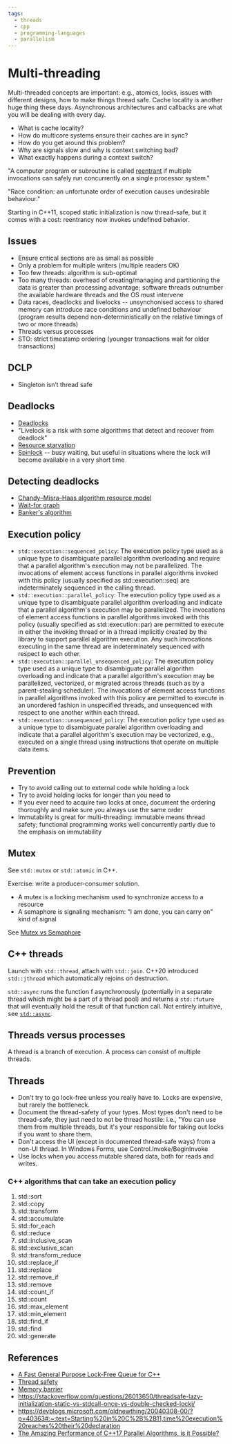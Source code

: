 ```yaml
---
tags:
  - threads
  - cpp
  - programming-languages
  - parallelism
---
```


# Multi-threading

Multi-threaded concepts are important: e.g., atomics, locks, issues with
different designs, how to make things thread safe. Cache locality is another
huge thing these days. Asynchronous architectures and callbacks are what you
will be dealing with every day.

- What is cache locality?
- How do multicore systems ensure their caches are in sync?
- How do you get around this problem?
- Why are signals slow and why is context switching bad?
- What exactly happens during a context switch?

"A computer program or subroutine is called
[reentrant](https://en.wikipedia.org/wiki/Reentrancy_(computing)) if multiple
invocations can safely run concurrently on a single processor system."

"Race condition: an unfortunate order of execution causes undesirable
behaviour."

Starting in C++11, scoped static initialization is now thread-safe, but it
comes with a cost: reentrancy now invokes undefined behavior.

## Issues
- Ensure critical sections are as small as possible
- Only a problem for multiple writers (multiple readers OK)
- Too few threads: algorithm is sub-optimal
- Too many threads: overhead of creating/managing and partitioning the data is
greater than processing advantage; software threads outnumber the available
hardware threads and the OS must intervene
- Data races, deadlocks and livelocks -- unsynchonised access to shared memory
can introduce race conditions and undefined behaviour (program results depend
non-deterministically on the relative timings of two or more threads)
- Threads versus processes
- STO: strict timestamp ordering (younger transactions wait for older transactions)

## DCLP
- Singleton isn’t thread safe

## Deadlocks
- [Deadlocks](https://en.wikipedia.org/wiki/Deadlock)
- "Livelock is a risk with some algorithms that detect and recover from deadlock"
- [Resource starvation](https://en.wikipedia.org/wiki/Starvation_(computer_science))
- [Spinlock](https://en.wikipedia.org/wiki/Spinlock) -- busy waiting, but
  useful in situations where the lock will become available in a very short time

## Detecting deadlocks
- [Chandy–Misra–Haas algorithm resource model](https://en.wikipedia.org/wiki/Chandy%E2%80%93Misra%E2%80%93Haas_algorithm_resource_model)
- [Wait-for graph](https://en.wikipedia.org/wiki/Wait-for_graph)
- [Banker's algorithm](https://en.wikipedia.org/wiki/Banker%27s_algorithm)

## Execution policy
- `std::execution::sequenced_policy`: The execution policy type used as a unique type to disambiguate parallel algorithm overloading and require that a parallel algorithm's execution may not be parallelized. The invocations of element access functions in parallel algorithms invoked with this policy (usually specified as std::execution::seq) are indeterminately sequenced in the calling thread.
- `std::execution::parallel_policy`: The execution policy type used as a unique type to disambiguate parallel algorithm overloading and indicate that a parallel algorithm's execution may be parallelized. The invocations of element access functions in parallel algorithms invoked with this policy (usually specified as std::execution::par) are permitted to execute in either the invoking thread or in a thread implicitly created by the library to support parallel algorithm execution. Any such invocations executing in the same thread are indeterminately sequenced with respect to each other.
- `std::execution::parallel_unsequenced_policy`: The execution policy type used as a unique type to disambiguate parallel algorithm overloading and indicate that a parallel algorithm's execution may be parallelized, vectorized, or migrated across threads (such as by a parent-stealing scheduler). The invocations of element access functions in parallel algorithms invoked with this policy are permitted to execute in an unordered fashion in unspecified threads, and unsequenced with respect to one another within each thread.
- `std::execution::unsequenced_policy`: The execution policy type used as a unique type to disambiguate parallel algorithm overloading and indicate that a parallel algorithm's execution may be vectorized, e.g., executed on a single thread using instructions that operate on multiple data items.

## Prevention
- Try to avoid calling out to external code while holding a lock
- Try to avoid holding locks for longer than you need to
- If you ever need to acquire two locks at once, document the ordering
thoroughly and make sure you always use the same order
- Immutability is great for multi-threading: immutable means thread safety;
functional programming works well concurrently partly due to the emphasis on
immutability

## Mutex
See `std::mutex` or `std::atomic` in C++.

Exercise: write a producer-consumer solution.

- A mutex is a locking mechanism used to synchronize access to a resource
- A semaphore is signaling mechanism: "I am done, you can carry on" kind of signal

See [Mutex vs Semaphore](https://www.geeksforgeeks.org/mutex-vs-semaphore/)

## C++ threads
Launch with `std::thread`, attach with `std::join`. C++20 introduced `std::jthread` which automatically rejoins on destruction.

`std::async` runs the function f asynchronously (potentially in a separate
thread which might be a part of a thread pool) and returns a `std::future` that
will eventually hold the result of that function call. Not entirely intuitive, see [`std::async`](https://en.cppreference.com/w/cpp/thread/async).

## Threads versus processes
A thread is a branch of execution. A process can consist of multiple threads.

## Threads
- Don't try to go lock-free unless you really have to. Locks are expensive, but
rarely the bottleneck.
- Document the thread-safety of your types. Most types don't need to be
thread-safe, they just need to not be thread hostile: i.e., "You can use them
from multiple threads, but it's your responsible for taking out locks if you
want to share them.
- Don't access the UI (except in documented thread-safe ways) from a non-UI
thread. In Windows Forms, use Control.Invoke/BeginInvoke
- Use locks when you access mutable shared data, both for reads and writes.

### C++ algorithms that can take an execution policy
1. std::sort
1. std::copy
1. std::transform
1. std::accumulate
1. std::for_each
1. std::reduce
1. std::inclusive_scan
1. std::exclusive_scan
1. std::transform_reduce
1. std::replace_if
1. std::replace
1. std::remove_if
1. std::remove
1. std::count_if
1. std::count
1. std::max_element
1. std::min_element
1. std::find_if
1. std::find
1. std::generate

## References
- [ A Fast General Purpose Lock-Free Queue for
  C++](https://moodycamel.com/blog/2014/a-fast-general-purpose-lock-free-queue-for-c++.htm)
- [Thread safety](https://en.wikipedia.org/wiki/Thread_safety)
- [Memory barrier](https://en.wikipedia.org/wiki/Memory_barrier)
- https://stackoverflow.com/questions/26013650/threadsafe-lazy-initialization-static-vs-stdcall-once-vs-double-checked-locki/
- https://devblogs.microsoft.com/oldnewthing/20040308-00/?p=40363#:~:text=Starting%20in%20C%2B%2B11,time%20execution%20reaches%20their%20declaration
- [The Amazing Performance of C++17 Parallel Algorithms, is it
  Possible?](https://www.bfilipek.com/2018/11/parallel-alg-perf.html)

